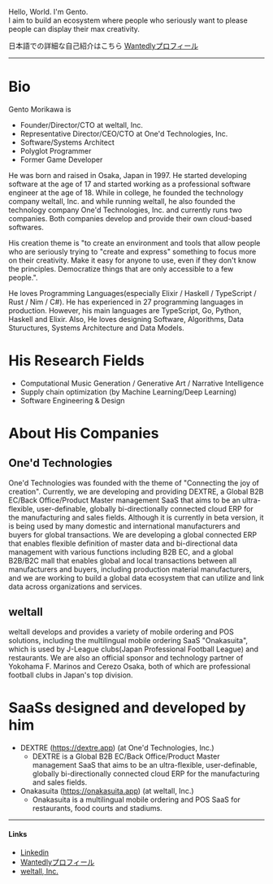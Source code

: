 Hello, World. I'm Gento.  
I aim to build an ecosystem where people who seriously want to please people can display their max creativity.  
  
日本語での詳細な自己紹介はこちら [Wantedlyプロフィール](https://www.wantedly.com/id/gentom)

---

# Bio
Gento Morikawa is
- Founder/Director/CTO at weltall, Inc.
- Representative Director/CEO/CTO at One'd Technologies, Inc.
- Software/Systems Architect
- Polyglot Programmer
- Former Game Developer

He was born and raised in Osaka, Japan in 1997.
He started developing software at the age of 17 and started working as a professional software engineer at the age of 18.
While in college, he founded the technology company weltall, Inc. and while running weltall, he also founded the technology company One'd Technologies, Inc. and currently runs two companies. Both companies develop and provide their own cloud-based softwares.

His creation theme is "to create an environment and tools that allow people who are seriously trying to "create and express" something to focus more on their creativity. Make it easy for anyone to use, even if they don't know the principles. Democratize things that are only accessible to a few people.".

He loves Programming Languages(especially Elixir / Haskell / TypeScript / Rust / Nim / C#). He has experienced in 27 programming languages in production.
However, his main languages are TypeScript, Go, Python, Haskell and Elixir.
Also, He loves designing Software, Algorithms, Data Stuructures, Systems Architecture and Data Models.

# His Research Fields
- Computational Music Generation / Generative Art / Narrative Intelligence
- Supply chain optimization (by Machine Learning/Deep Learning)
- Software Engineering & Design

# About His Companies

## One'd Technologies
One'd Technologies was founded with the theme of "Connecting the joy of creation". Currently, we are developing and providing DEXTRE, a Global B2B EC/Back Office/Product Master management SaaS that aims to be an ultra-flexible, user-definable, globally bi-directionally connected cloud ERP for the manufacturing and sales fields.
Although it is currently in beta version, it is being used by many domestic and international manufacturers and buyers for global transactions.
We are developing a global connected ERP that enables flexible definition of master data and bi-directional data management with various functions including B2B EC, and a global B2B/B2C mall that enables global and local transactions between all manufacturers and buyers, including production material manufacturers, and we are working to build a global data ecosystem that can utilize and link data across organizations and services.

## weltall
weltall develops and provides a variety of mobile ordering and POS solutions, including the multilingual mobile ordering SaaS "Onakasuita", which is used by J-League clubs(Japan Professional Football League) and restaurants. We are also an official sponsor and technology partner of Yokohama F. Marinos and Cerezo Osaka, both of which are professional football clubs in Japan's top division.

# SaaSs designed and developed by him
- DEXTRE (https://dextre.app) (at One'd Technologies, Inc.)
  - DEXTRE is a Global B2B EC/Back Office/Product Master management SaaS that aims to be an ultra-flexible, user-definable, globally bi-directionally connected cloud ERP for the manufacturing and sales fields.
- Onakasuita (https://onakasuita.app) (at weltall, Inc.)
  - Onakasuita is a multilingual mobile ordering and POS SaaS for restaurants, food courts and stadiums.

---

#### Links
- [Linkedin](https://www.linkedin.com/in/gentom/)
- [Wantedlyプロフィール](https://www.wantedly.com/id/gentom)
- [weltall, Inc.](https://weltall.com/)
